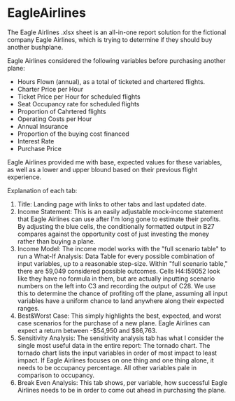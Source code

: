 # EagleAirlines

The Eagle Airlines .xlsx sheet is an all-in-one report solution for the fictional company Eagle Airlines, which is trying to determine if they should buy another bushplane.  

Eagle Airlines considered the following variables before purchasing another plane: 
* Hours Flown (annual), as a total of ticketed and chartered flights.
* Charter Price per Hour
* Ticket Price per Hour for scheduled flights
* Seat Occupancy rate for scheduled flights
* Proportion of Cahrtered flights
* Operating Costs per Hour
* Annual Insurance
* Proportion of the buying cost financed
* Interest Rate
* Purchase Price 

Eagle Airlines provided me with base, expected values for these variables, as well as a lower and upper blound based on their previous flight experience. 

Explanation of each tab:
1. Title: Landing page with links to other tabs and last updated date.
2. Income Statement: This is an easily adjustable mock-income statement that Eagle Airlines can use after I'm long gone to estimate their profits.  By adjusting the blue cells, the conditionally formatted output in B27 compares against the opportunity cost of just investing the money rather than buying a plane.
3. Income Model: The income model works with the "full scenario table" to run a What-If Analysis: Data Table for every possible combination of input variables, up to a reasonable step-size.  Within "full scenario table," there are 59,049 considered possible outcomes.  Cells H4:I59052 look like they have no formula in them, but are actually inputting scenario numbers on the left into C3 and recording the output of C28.  We use this to determine the chance of profiting off the plane, assuming all input variables have a uniform chance to land anywhere along their expected ranges.
4. Best&Worst Case: This simply highlights the best, expected, and worst case scenarios for the purchase of a new plane.  Eagle Airlines can expect a return between -$54,950 and $86,763.
5. Sensitivity Analysis: The sensitivity analysis tab has what I consider the single most useful data in the entire report: The tornado chart.  The tornado chart lists the input variables in order of most impact to least impact.  If Eagle Airlines focuses on one thing and one thing alone, it needs to be occupancy percentage.  All other variables pale in comparison to occupancy.  
6. Break Even Analysis: This tab shows, per variable, how successful Eagle Airlines needs to be in order to come out ahead in purchasing the plane. 
